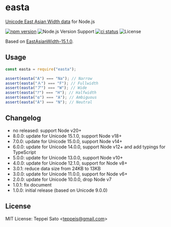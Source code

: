 # easta

[Unicode East Asian Width data](http://www.unicode.org/reports/tr11/) for Node.js

[![npm version][npm-image]][npm-url]
![Node.js Version Support][node-version]
[![ci status][ci-image]][ci-url]
![License][license]

Based on [EastAsianWidth-15.1.0](http://www.unicode.org/Public/15.1.0/ucd/EastAsianWidth.txt).

## Usage

```js
const easta = require("easta");

assert(easta("A") === "Na"); // Narrow
assert(easta("Ａ") === "F"); // Fullwidth
assert(easta("ア") === "W"); // Wide
assert(easta("ｱ") === "H"); // Halfwidth
assert(easta("α") === "A"); // Ambiguous
assert(easta("À") === "N"); // Neutral
```

## Changelog
- no released: support Node v20+
- 8.0.0: update for Unicode 15.1.0, support Node v18+
- 7.0.0: update for Unicode 15.0.0, support Node v14+
- 6.0.0: update for Unicode 14.0.0, support Node v12+ and add typings for TypeScript
- 5.0.0: update for Unicode 13.0.0, support Node v10+
- 4.0.0: update for Unicode 12.1.0, support for Node v8+
- 3.0.1: reduce data size from 24KB to 13KB
- 3.0.0: update for Unicode 11.0.0, support for Node v6+
- 2.0.0: update for Unicode 10.0.0, drop Node v7
- 1.0.1: fix document
- 1.0.0: initial release (based on Unicode 9.0.0)

## License

MIT License: Teppei Sato &lt;teppeis@gmail.com&gt;

[npm-image]: https://img.shields.io/npm/v/easta.svg
[npm-url]: https://npmjs.org/package/easta
[npm-downloads-image]: https://img.shields.io/npm/dm/easta.svg
[ci-image]: https://github.com/teppeis/easta/workflows/ci/badge.svg
[ci-url]: https://github.com/teppeis/easta/actions?query=workflow%3Aci
[deps-image]: https://img.shields.io/david/teppeis/easta.svg
[deps-url]: https://david-dm.org/teppeis/easta
[node-version]: https://img.shields.io/badge/Node.js%20support-v20+-brightgreen.svg
[coverage-image]: https://img.shields.io/coveralls/teppeis/easta/master.svg
[coverage-url]: https://coveralls.io/github/teppeis/easta?branch=master
[license]: https://img.shields.io/npm/l/easta.svg
